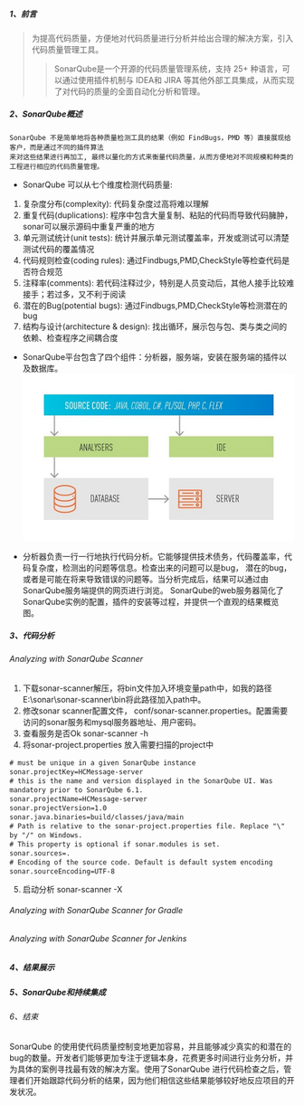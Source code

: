 ##### 1、前言
>为提高代码质量，方便地对代码质量进行分析并给出合理的解决方案，引入代码质量管理工具。<br>
>>SonarQube是一个开源的代码质量管理系统，支持 25+ 种语言，可以通过使用插件机制与 IDEA和 JIRA 等其他外部工具集成，从而实现了对代码的质量的全面自动化分析和管理。

##### 2、SonarQube概述  
```
SonarQube 不是简单地将各种质量检测工具的结果（例如 FindBugs，PMD 等）直接展现给客户，而是通过不同的插件算法
来对这些结果进行再加工, 最终以量化的方式来衡量代码质量，从而方便地对不同规模和种类的工程进行相应的代码质量管理。
```
- SonarQube 可以从七个维度检测代码质量:
1. 复杂度分布(complexity): 代码复杂度过高将难以理解
2. 重复代码(duplications): 程序中包含大量复制、粘贴的代码而导致代码臃肿，sonar可以展示源码中重复严重的地方
3. 单元测试统计(unit tests): 统计并展示单元测试覆盖率，开发或测试可以清楚测试代码的覆盖情况
4. 代码规则检查(coding rules): 通过Findbugs,PMD,CheckStyle等检查代码是否符合规范
5. 注释率(comments): 若代码注释过少，特别是人员变动后，其他人接手比较难接手；若过多，又不利于阅读
6. 潜在的Bug(potential bugs): 通过Findbugs,PMD,CheckStyle等检测潜在的bug
7. 结构与设计(architecture & design): 找出循环，展示包与包、类与类之间的依赖、检查程序之间耦合度
- SonarQube平台包含了四个组件：分析器，服务端，安装在服务端的插件以及数据库。
![alt](https://github.com/lxhzmy/reference-book/blob/master/picture/sonar1.jpg "sonar")

- 分析器负责一行一行地执行代码分析。它能够提供技术债务，代码覆盖率，代码复杂度，检测出的问题等信息。检查出来的问题可以是bug，
潜在的bug，或者是可能在将来导致错误的问题等。当分析完成后，结果可以通过由SonarQube服务端提供的网页进行浏览。
SonarQube的web服务器简化了SonarQube实例的配置，插件的安装等过程，并提供一个直观的结果概览图。 

##### 3、代码分析
###### Analyzing with SonarQube Scanner 
1. 下载sonar-scanner解压，将bin文件加入环境变量path中，如我的路径E:\sonar\sonar-scanner\bin将此路径加入path中。
2. 修改sonar scanner配置文件， conf/sonar-scanner.properties。配置需要访问的sonar服务和mysql服务器地址、用户密码。
3. 查看服务是否Ok sonar-scanner -h 
4. 将sonar-project.properties 放入需要扫描的project中
```
# must be unique in a given SonarQube instance
sonar.projectKey=HCMessage-server
# this is the name and version displayed in the SonarQube UI. Was mandatory prior to SonarQube 6.1.
sonar.projectName=HCMessage-server
sonar.projectVersion=1.0
sonar.java.binaries=build/classes/java/main
# Path is relative to the sonar-project.properties file. Replace "\" by "/" on Windows.
# This property is optional if sonar.modules is set.
sonar.sources=.
# Encoding of the source code. Default is default system encoding
sonar.sourceEncoding=UTF-8
```
5. 启动分析 sonar-scanner -X

###### Analyzing with SonarQube Scanner for Gradle 
###### Analyzing with SonarQube Scanner for Jenkins 

##### 4、结果展示

##### 5、SonarQube和持续集成

###### 6、结束
SonarQube 的使用使代码质量控制变地更加容易，并且能够减少真实的和潜在的bug的数量。开发者们能够更加专注于逻辑本身，花费更多时间进行业务分析，并为具体的案例寻找最有效的解决方案。使用了SonarQube 进行代码检查之后，管理者们开始跟踪代码分析的结果，因为他们相信这些结果能够较好地反应项目的开发状况。

[sonar_jiegou]:https://github.com/lxhzmy/reference-book/blob/master/picture/sonar1.jpg
